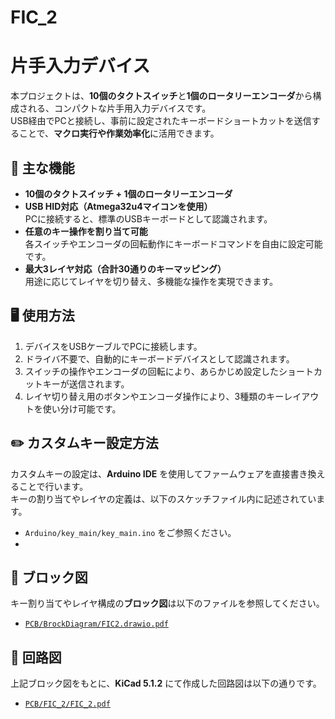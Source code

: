 # FIC_2
# 片手入力デバイス

本プロジェクトは、**10個のタクトスイッチ**と**1個のロータリーエンコーダ**から構成される、コンパクトな片手用入力デバイスです。  
USB経由でPCと接続し、事前に設定されたキーボードショートカットを送信することで、**マクロ実行や作業効率化**に活用できます。

## 🔧 主な機能

- **10個のタクトスイッチ + 1個のロータリーエンコーダ**
- **USB HID対応（Atmega32u4マイコンを使用）**  
  PCに接続すると、標準のUSBキーボードとして認識されます。
- **任意のキー操作を割り当て可能**  
  各スイッチやエンコーダの回転動作にキーボードコマンドを自由に設定可能です。
- **最大3レイヤ対応（合計30通りのキーマッピング）**  
  用途に応じてレイヤを切り替え、多機能な操作を実現できます。

## 🖥️ 使用方法

1. デバイスをUSBケーブルでPCに接続します。
2. ドライバ不要で、自動的にキーボードデバイスとして認識されます。
3. スイッチの操作やエンコーダの回転により、あらかじめ設定したショートカットキーが送信されます。
4. レイヤ切り替え用のボタンやエンコーダ操作により、3種類のキーレイアウトを使い分け可能です。

## ✏️ カスタムキー設定方法

カスタムキーの設定は、**Arduino IDE** を使用してファームウェアを直接書き換えることで行います。  
キーの割り当てやレイヤの定義は、以下のスケッチファイル内に記述されています。

- `Arduino/key_main/key_main.ino` をご参照ください。
- 
## 🔲 ブロック図

キー割り当てやレイヤ構成の**ブロック図**は以下のファイルを参照してください。

- [`PCB/BrockDiagram/FIC2.drawio.pdf`](./PCB/BrockDiagram/FIC2.drawio.pdf)

## 📐 回路図

上記ブロック図をもとに、**KiCad 5.1.2** にて作成した回路図は以下の通りです。

- [`PCB/FIC_2/FIC_2.pdf`](./PCB/FIC_2/FIC_2.pdf)

